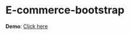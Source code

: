 # E-commerce-bootstrap

**Demo**: [Click here](https://chhe-chinyong.github.io/E-commerce-bootstrap/)

